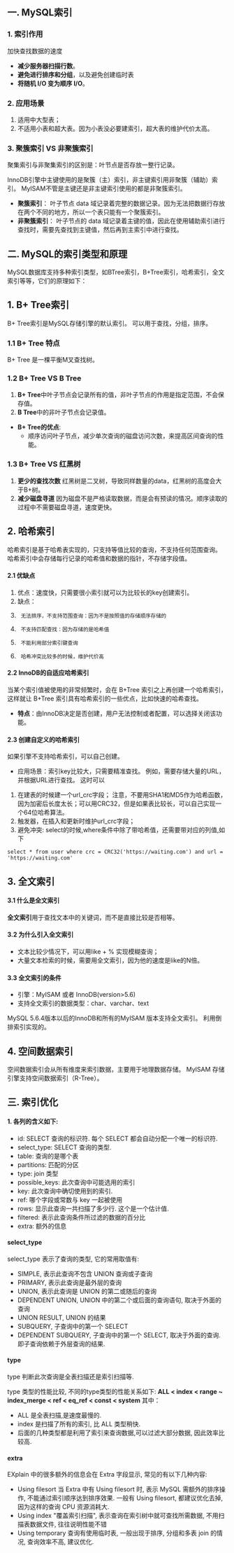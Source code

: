 ## 一. MySQL索引
### 1. 索引作用 
加快查找数据的速度
-  **减少服务器扫描行数**。
-  **避免进行排序和分组**，以及避免创建临时表
-  **将随机 I/O 变为顺序 I/O**。

### 2. 应用场景
1.  适用中大型表；
2.  不适用小表和超大表。因为小表没必要建索引，超大表的维护代价太高。

### 3. 聚簇索引 VS 非聚簇索引
聚集索引与非聚集索引的区别是：叶节点是否存放一整行记录。

InnoDB引擎中主键使用的是聚簇（主）索引，非主键索引用非聚簇（辅助）索引。 MyISAM不管是主键还是非主键索引使用的都是非聚簇索引。
-  **聚簇索引**： 叶子节点 data 域记录着完整的数据记录。因为无法把数据行存放在两个不同的地方，所以一个表只能有一个聚簇索引。
-  **非聚簇索引**： 叶子节点的 data 域记录着主键的值，因此在使用辅助索引进行查找时，需要先查找到主键值，然后再到主索引中进行查找。


## 二. MySQL的索引类型和原理
MySQL数据库支持多种索引类型，如BTree索引，B+Tree索引，哈希索引，全文索引等等，它们的原理如下：
## 1. B+ Tree索引
 B+ Tree索引是MySQL存储引擎的默认索引。
 可以用于查找，分组，排序。
 
###  1.1 B+ Tree 特点
 B+ Tree 是一棵平衡M叉查找树。
### 1.2 B+ Tree VS B Tree
1. **B+ Tree**中叶子节点会记录所有的值，非叶子节点的作用是指定范围，不会保存值。
2. **B Tree**中的非叶子节点会记录值。

- **B+ Tree的优点**:
    -  顺序访问叶子节点，减少单次查询的磁盘访问次数，来提高区间查询的性能。

### 1.3 B+ Tree VS 红黑树
1. **更少的查找次数** 红黑树是二叉树，导致同样数量的data，红黑树的高度会大于B+树。
2. **减少磁盘寻道**
因为磁盘不是严格读取数据，而是会有预读的情况。顺序读取的过程中不需要磁盘寻道，速度更快。

## 2. 哈希索引
哈希索引是基于哈希表实现的，只支持等值比较的查询，不支持任何范围查询。
哈希索引中会存储每行记录的哈希值和数据的指针，不存储字段值。

#### 2.1 优缺点
1.  优点：速度快，只需要很小索引就可以为比较长的key创建索引。
2.  缺点：
3.      无法排序，不支持范围查询：因为不是按照值的存储顺序存储的
4.      不支持匹配查找：因为存储的是哈希值
5.      不能利用部分索引键查询
6.      哈希冲突比较多的时候，维护代价高

#### 2.2 InnoDB的自适应哈希索引
当某个索引值被使用的非常频繁时，会在 B+Tree 索引之上再创建一个哈希索引，这样就让 B+Tree 索引具有哈希索引的一些优点，比如快速的哈希查找。

- **特点**：由InnoDB决定是否创建，用户无法控制或者配置，可以选择关闭该功能。

#### 2.3 创建自定义的哈希索引
如果引擎不支持哈希索引，可以自己创建。
- 应用场景：索引key比较大，只需要精准查找。
例如，需要存储大量的URL，并根据URL进行查找。
这时可以
1. 在建表的时候建一个url_crc字段；
注意，不要用SHA1和MD5作为哈希函数，因为加密后长度太长；可以用CRC32，但是如果表比较长，可以自己实现一个64位哈希算法。
2. 触发器，在插入和更新时维护url_crc字段；
3. 避免冲突: select的时候,where条件中除了带哈希值，还需要带对应的列值,如下

```
select * from user where crc = CRC32('https://waiting.com') and url = 'https://waiting.com'
```

## 3. 全文索引
#### 3.1 什么是全文索引
**全文索引**用于查找文本中的关键词，而不是直接比较是否相等。
#### 3.2 为什么引入全文索引
- 文本比较少情况下，可以用like + % 实现模糊查询；
- 大量文本检索的时候，需要用全文索引，因为他的速度是like的N倍。

#### 3.3 全文索引的条件
- 引擎：MyISAM 或者 InnoDB(version>5.6)
- 支持全文索引的数据类型：char、varchar、text 


MySQL 5.6.4版本以后的InnoDB和所有的MyISAM 版本支持全文索引。
利用倒排索引实现的。

## 4. 空间数据索引
空间数据索引会从所有维度来索引数据，主要用于地理数据存储。
MyISAM 存储引擎支持空间数据索引（R-Tree）。

## 三. 索引优化
#### 1. 各列的含义如下:
- id: SELECT 查询的标识符. 每个 SELECT 都会自动分配一个唯一的标识符.
- select_type: SELECT 查询的类型.
- table: 查询的是哪个表
- partitions: 匹配的分区
- type: join 类型
- possible_keys: 此次查询中可能选用的索引
- key: 此次查询中确切使用到的索引.
- ref: 哪个字段或常数与 key 一起被使用
- rows: 显示此查询一共扫描了多少行. 这个是一个估计值.
- filtered: 表示此查询条件所过滤的数据的百分比
- extra: 额外的信息

#### select_type
select_type 表示了查询的类型, 它的常用取值有:
- SIMPLE, 表示此查询不包含 UNION 查询或子查询
- PRIMARY, 表示此查询是最外层的查询
- UNION, 表示此查询是 UNION 的第二或随后的查询
- DEPENDENT UNION, UNION 中的第二个或后面的查询语句, 取决于外面的查询
- UNION RESULT, UNION 的结果
- SUBQUERY, 子查询中的第一个 SELECT
- DEPENDENT SUBQUERY, 子查询中的第一个 SELECT, 取决于外面的查询. 即子查询依赖于外层查询的结果.

#### type
type 判断此次查询是全表扫描还是索引扫描等.

type 类型的性能比较, 不同的type类型的性能关系如下:
**ALL < index < range ~ index_merge < ref < eq_ref < const < system**
其中：
- ALL 是全表扫描,是速度最慢的.
- index 是扫描了所有的索引, 比 ALL 类型稍快.
- 后面的几种类型都是利用了索引来查询数据,可以过滤大部分数据, 因此效率比较高.

#### extra
EXplain 中的很多额外的信息会在 Extra 字段显示, 常见的有以下几种内容:
- Using filesort
当 Extra 中有 Using filesort 时, 表示 MySQL 需额外的排序操作, 不能通过索引顺序达到排序效果. 一般有 Using filesort, 都建议优化去掉, 因为这样的查询 CPU 资源消耗大.
- Using index
"覆盖索引扫描", 表示查询在索引树中就可查找所需数据, 不用扫描表数据文件, 往往说明性能不错
- Using temporary
查询有使用临时表, 一般出现于排序, 分组和多表 join 的情况, 查询效率不高, 建议优化.
